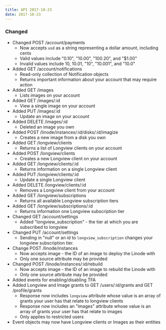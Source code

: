 ```yaml
---
title: API 2017-10-23
date: 2017-10-23
---
```


### Changed

* Changed POST /account/payments
  * Now accepts `usd` as a string representing a dollar amount, including cents
  * Valid values include "0.10", "10.00", "100.20", and "$1.00"
  * Invalid values include 10, 10.01, "10", "10.001", and "10.0"
* Added GET /account/notifications
  * Read-only collection of Notification objects
  * Returns important information about your account that may require action
* Added GET /images
  * Lists images on your account
* Added GET /images/:id
  * View a single image on your account
* Added PUT /images/:id
  * Update an image on your account
* Added DELETE /images/:id
  * Deleted an image you own
* Added POST /linode/instances/:id/disks/:id/imagize
  * Creates a new image from a disk you own
* Added GET /longview/clients
  * Returns a list of Longview clients on your account
* Added POST /longview/clients
  * Creates a new Longview client on your account
* Added GET /longview/clients/:id
  * Returns information on a single Longview client
* Added PUT /longview/clients/:id
  * Update a single Longview client
* Added DELETE /longview/clients/:id
  * Removes a Longview client from your account
* Added GET /longview/subscriptions
  * Returns all available Longview subscription tiers
* Added GET /longview/subscriptions/:id
  * Returns information one Longview subscription tier
* Changed GET /account/settings
  * Added "longview\_subscription" - the tier at which you are subscribed to longview
* Changed PUT /account/settings
  * Sending in "null" or an id to `longview_subscription` changes your longview subscription tier.
* Change POST /linode/instances
  * Now accepts image - the ID of an image to deploy the Linode with
  * Only one source attribute may be provided
* Changed POST /linode/instances/:id/rebuild
  * Now accepts image - the ID of an image to rebuild the Linode with
  * Only one source attribute may be provided
* Added events for enabling/disabling TFA
* Added Longview and Image grants to GET /users/:id/grants and GET /profile/grants
  * Response now includes `longview` attribute whose value is an array of grants your user has that relate to longview clients
  * Response now includes an "images" attribute whose value is an array of grants your user has that relate to images
  * Only applies to restricted users
* Event objects may now have Longview clients or Images as their entities